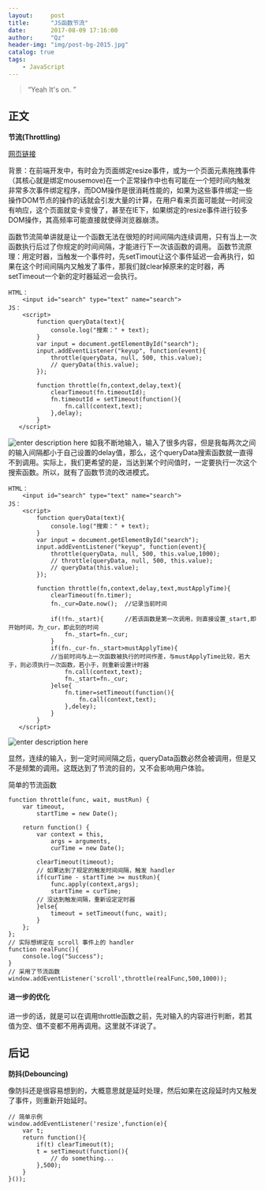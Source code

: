 ```yaml
---
layout:     post
title:      "JS函数节流"
date:       2017-08-09 17:16:00
author:     "Qz"
header-img: "img/post-bg-2015.jpg"
catalog: true
tags:
    - JavaScript
---
```


> “Yeah It's on. ”


## 正文
<strong>节流(Throttling)</strong>

[网页链接](http://blog.csdn.net/qq807081817/article/details/51840756)

背景：在前端开发中，有时会为页面绑定resize事件，或为一个页面元素拖拽事件（其核心就是绑定mousemove)在一个正常操作中也有可能在一个短时间内触发非常多次事件绑定程序，而DOM操作是很消耗性能的，如果为这些事件绑定一些操作DOM节点的操作的话就会引发大量的计算，在用户看来页面可能就一时间没有响应，这个页面就变卡变慢了，甚至在IE下，如果绑定的resize事件进行较多DOM操作，其高频率可能直接就使得浏览器崩溃。

函数节流简单讲就是让一个函数无法在很短的时间间隔内连续调用，只有当上一次函数执行后过了你规定的时间间隔，才能进行下一次该函数的调用。
函数节流原理：用定时器，当触发一个事件时，先setTimout让这个事件延迟一会再执行，如果在这个时间间隔内又触发了事件，那我们就clear掉原来的定时器，再setTimeout一个新的定时器延迟一会执行。
```
HTML：
    <input id="search" type="text" name="search">
JS：
    <script>
        function queryData(text){
            console.log("搜索：" + text);
        }
        var input = document.getElementById("search");
        input.addEventListener("keyup", function(event){
            throttle(queryData, null, 500, this.value);
            // queryData(this.value);
        });
        
        function throttle(fn,context,delay,text){
            clearTimeout(fn.timeoutId);
            fn.timeoutId = setTimeout(function(){
                fn.call(context,text);
            },delay);
        }
   </script>
```
![enter description here][1]
如我不断地输入，输入了很多内容，但是我每两次之间的输入间隔都小于自己设置的delay值，那么，这个queryData搜索函数就一直得不到调用。实际上，我们更希望的是，当达到某个时间值时，一定要执行一次这个搜索函数。所以，就有了函数节流的改进模式。
```
HTML：
    <input id="search" type="text" name="search">
JS：
    <script>
        function queryData(text){
            console.log("搜索：" + text);
        }
        var input = document.getElementById("search");
        input.addEventListener("keyup", function(event){
            throttle(queryData, null, 500, this.value,1000);
            // throttle(queryData, null, 500, this.value);
            // queryData(this.value);
        });
        
        function throttle(fn,context,delay,text,mustApplyTime){
            clearTimeout(fn.timer);
            fn._cur=Date.now();  //记录当前时间

            if(!fn._start){      //若该函数是第一次调用，则直接设置_start,即开始时间，为_cur，即此刻的时间
                fn._start=fn._cur;
            }
            if(fn._cur-fn._start>mustApplyTime){ 
            //当前时间与上一次函数被执行的时间作差，与mustApplyTime比较，若大于，则必须执行一次函数，若小于，则重新设置计时器
                fn.call(context,text);
                fn._start=fn._cur;
            }else{
                fn.timer=setTimeout(function(){
                    fn.call(context,text);
                },deley);
            }
        }
   </script>
```
![enter description here][2]

显然，连续的输入，到一定时间间隔之后，queryData函数必然会被调用，但是又不是频繁的调用。这既达到了节流的目的，又不会影响用户体验。



简单的节流函数
```
function throttle(func, wait, mustRun) {
    var timeout,
        startTime = new Date();

    return function() {
        var context = this,
            args = arguments,
            curTime = new Date();

        clearTimeout(timeout);
        // 如果达到了规定的触发时间间隔，触发 handler
        if(curTime - startTime >= mustRun){
            func.apply(context,args);
            startTime = curTime;
        // 没达到触发间隔，重新设定定时器
        }else{
            timeout = setTimeout(func, wait);
        }
    };
};
// 实际想绑定在 scroll 事件上的 handler
function realFunc(){
    console.log("Success");
}
// 采用了节流函数
window.addEventListener('scroll',throttle(realFunc,500,1000));
```

#### 进一步的优化
进一步的话，就是可以在调用throttle函数之前，先对输入的内容进行判断，若其值为空、值不变都不用再调用。这里就不详说了。

## 后记
<strong>防抖(Debouncing)</strong>

像防抖还是很容易想到的，大概意思就是延时处理，然后如果在这段延时内又触发了事件，则重新开始延时。
```
// 简单示例
window.addEventListener('resize',function(e){
    var t;
    return function(){
        if(t) clearTimeout(t);
        t = setTimeout(function(){
            // do something...
        },500);
    }
}());
```




  [1]: http://images2015.cnblogs.com/blog/911587/201610/911587-20161011213707609-1429985338.png
  [2]: http://images2015.cnblogs.com/blog/911587/201610/911587-20161011213724437-1308054011.png